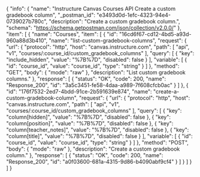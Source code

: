 {
  "info": {
    "name": "Instructure Canvas Courses API Create a custom gradebook column",
    "_postman_id": "e3493d0d-1efc-4323-94e4-0739027b780c",
    "description": "Create a custom gradebook column.",
    "schema": "https://schema.getpostman.com/json/collection/v2.0.0/"
  },
  "item": [
    {
      "name": "Courses",
      "item": [
        {
          "id": "16cd6f67-cd12-4bd5-a93d-960a88d3b410",
          "name": "list-custom-gradebook-columns",
          "request": {
            "url": {
              "protocol": "http",
              "host": "canvas.instructure.com",
              "path": [
                "api",
                "v1",
                "courses/:course_id/custom_gradebook_columns"
              ],
              "query": [
                {
                  "key": "include_hidden",
                  "value": "%7B%7D",
                  "disabled": false
                }
              ],
              "variable": [
                {
                  "id": "course_id",
                  "value": "course_id",
                  "type": "string"
                }
              ]
            },
            "method": "GET",
            "body": {
              "mode": "raw"
            },
            "description": "List custom gradebook columns."
          },
          "response": [
            {
              "status": "OK",
              "code": 200,
              "name": "Response_200",
              "id": "3a5c3451-fe58-4daa-a989-7f608cfcb0ac"
            }
          ]
        },
        {
          "id": "176f7532-2ed7-4bdd-91ce-2b591639e874",
          "name": "create-a-custom-gradebook-column",
          "request": {
            "url": {
              "protocol": "http",
              "host": "canvas.instructure.com",
              "path": [
                "api",
                "v1",
                "courses/:course_id/custom_gradebook_columns"
              ],
              "query": [
                {
                  "key": "column[hidden]",
                  "value": "%7B%7D",
                  "disabled": false
                },
                {
                  "key": "column[position]",
                  "value": "%7B%7D",
                  "disabled": false
                },
                {
                  "key": "column[teacher_notes]",
                  "value": "%7B%7D",
                  "disabled": false
                },
                {
                  "key": "column[title]",
                  "value": "%7B%7D",
                  "disabled": false
                }
              ],
              "variable": [
                {
                  "id": "course_id",
                  "value": "course_id",
                  "type": "string"
                }
              ]
            },
            "method": "POST",
            "body": {
              "mode": "raw"
            },
            "description": "Create a custom gradebook column."
          },
          "response": [
            {
              "status": "OK",
              "code": 200,
              "name": "Response_200",
              "id": "a0f03600-681a-4315-9d86-b4090abf9cf4"
            }
          ]
        }
      ]
    }
  ]
}